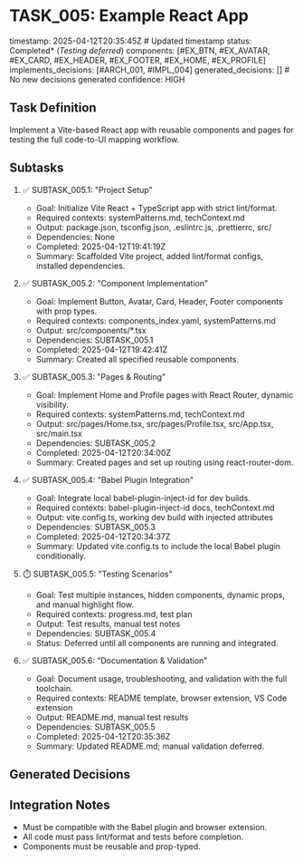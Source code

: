# TASK_005: Example React App
timestamp: 2025-04-12T20:35:45Z # Updated timestamp
status: Completed* (*Testing deferred*)
components: [#EX_BTN, #EX_AVATAR, #EX_CARD, #EX_HEADER, #EX_FOOTER, #EX_HOME, #EX_PROFILE]
implements_decisions: [#ARCH_001, #IMPL_004]
generated_decisions: [] # No new decisions generated
confidence: HIGH

## Task Definition
Implement a Vite-based React app with reusable components and pages for testing the full code-to-UI mapping workflow.

## Subtasks
1. ✅ SUBTASK_005.1: "Project Setup"
   - Goal: Initialize Vite React + TypeScript app with strict lint/format.
   - Required contexts: systemPatterns.md, techContext.md
   - Output: package.json, tsconfig.json, .eslintrc.js, .prettierrc, src/
   - Dependencies: None
   - Completed: 2025-04-12T19:41:19Z
   - Summary: Scaffolded Vite project, added lint/format configs, installed dependencies.

2. ✅ SUBTASK_005.2: "Component Implementation"
   - Goal: Implement Button, Avatar, Card, Header, Footer components with prop types.
   - Required contexts: components_index.yaml, systemPatterns.md
   - Output: src/components/*.tsx
   - Dependencies: SUBTASK_005.1
   - Completed: 2025-04-12T19:42:41Z
   - Summary: Created all specified reusable components.

3. ✅ SUBTASK_005.3: "Pages & Routing"
   - Goal: Implement Home and Profile pages with React Router, dynamic visibility.
   - Required contexts: systemPatterns.md, techContext.md
   - Output: src/pages/Home.tsx, src/pages/Profile.tsx, src/App.tsx, src/main.tsx
   - Dependencies: SUBTASK_005.2
   - Completed: 2025-04-12T20:34:00Z
   - Summary: Created pages and set up routing using react-router-dom.

4. ✅ SUBTASK_005.4: "Babel Plugin Integration"
   - Goal: Integrate local babel-plugin-inject-id for dev builds.
   - Required contexts: babel-plugin-inject-id docs, techContext.md
   - Output: vite.config.ts, working dev build with injected attributes
   - Dependencies: SUBTASK_005.3
   - Completed: 2025-04-12T20:34:37Z
   - Summary: Updated vite.config.ts to include the local Babel plugin conditionally.

5. ⏱️ SUBTASK_005.5: "Testing Scenarios"
   - Goal: Test multiple instances, hidden components, dynamic props, and manual highlight flow.
   - Required contexts: progress.md, test plan
   - Output: Test results, manual test notes
   - Dependencies: SUBTASK_005.4
   - Status: Deferred until all components are running and integrated.

6. ✅ SUBTASK_005.6: "Documentation & Validation"
   - Goal: Document usage, troubleshooting, and validation with the full toolchain.
   - Required contexts: README template, browser extension, VS Code extension
   - Output: README.md, manual test results
   - Dependencies: SUBTASK_005.5
   - Completed: 2025-04-12T20:35:36Z
   - Summary: Updated README.md; manual validation deferred.

## Generated Decisions
<!-- List any new decisions that arise during implementation -->

## Integration Notes
- Must be compatible with the Babel plugin and browser extension.
- All code must pass lint/format and tests before completion.
- Components must be reusable and prop-typed.

